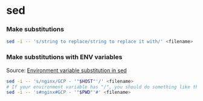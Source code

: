 # sed

### Make substitutions

```bash
sed -i -- 's/string to replace/string to replace it with/' <filename>
```

### Make substitutions with ENV variables

Source: [Environment variable substitution in sed](https://stackoverflow.com/questions/584894/environment-variable-substitution-in-sed/584926#584926)

```bash
sed -i -- 's/nginx/GCP - '"$HOST"'/' <filename>
# If your environment variable has "/", you should do something like this:
sed -i -- 's#nginx#GCP - '"$PWD"'#' <filename>
```

